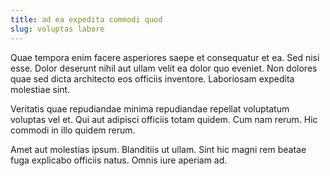 ```yaml
---
title: ad ea expedita commodi quod
slug: voluptas labore
---
```


Quae tempora enim facere asperiores saepe et consequatur et ea. Sed nisi esse. Dolor deserunt nihil aut ullam velit ea dolor quo eveniet. Non dolores quae sed dicta architecto eos officiis inventore. Laboriosam expedita molestiae sint.

Veritatis quae repudiandae minima repudiandae repellat voluptatum voluptas vel et. Qui aut adipisci officiis totam quidem. Cum nam rerum. Hic commodi in illo quidem rerum.

Amet aut molestias ipsum. Blanditiis ut ullam. Sint hic magni rem beatae fuga explicabo officiis natus. Omnis iure aperiam ad.
